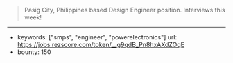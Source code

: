 >Pasig City, Philippines based Design Engineer position. Interviews this week!
------
- keywords: ["smps", "engineer", "powerelectronics"]
url: https://jobs.rezscore.com/token/__g9qdB_Pn8hxAXdZOqE
- bounty: 150

